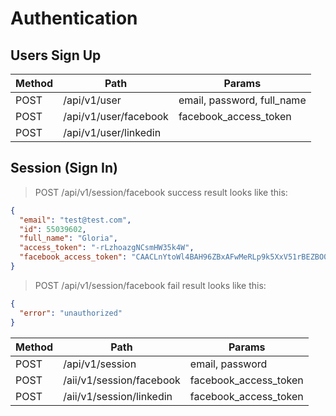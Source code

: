 # Authentication

## Users Sign Up
Method | Path | Params
-------------- | -------------- | --------------
POST | /api/v1/user | email, password, full_name
POST | /api/v1/user/facebook | facebook_access_token
POST | /api/v1/user/linkedin |

## Session (Sign In)
> POST /api/v1/session/facebook success result looks like this:

```json
{
  "email": "test@test.com",
  "id": 55039602,
  "full_name": "Gloria",
  "access_token": "-rLzhoazgNCsmHW35k4W",
  "facebook_access_token": "CAACLnYtoWl4BAH96ZBxAFwMeRLp9k5XxV51rBEZBO0gV94WcH2Tna7jsscjEqBTdMGukN9UDipX7zPJpFDQTzBW5pPm6IE9TCIZAXAbkfYiVZCtU6ChiogP7uIFHoUUhIDANtBZCAsQaPIpsWAZCt0zybSrBNXNcpNOzKvpsT3l1FzCigmDMjBTS5pbjuewfRbIzvnx6Ums6cDdWZCQJLBS9Jm94TB9SNZCsnDnVlFQgggZDZD"
}
```

> POST /api/v1/session/facebook fail result looks like this:

```json
{
  "error": "unauthorized"
}
```
Method | Path | Params
-------------- | -------------- | --------------
POST | /api/v1/session | email, password
POST | /aii/v1/session/facebook | facebook_access_token
POST | /aii/v1/session/linkedin | facebook_access_token